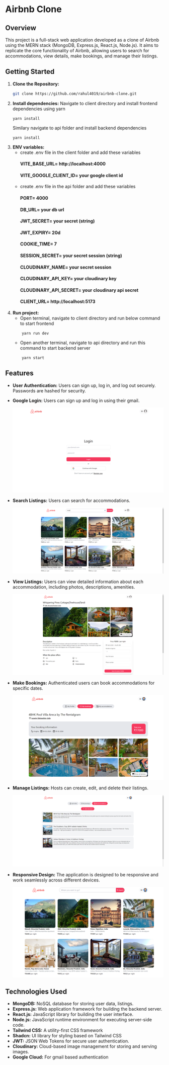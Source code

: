 # Airbnb Clone
## Overview
This project is a full-stack web application developed as a clone of Airbnb using the MERN stack (MongoDB, Express.js, React.js, Node.js). It aims to replicate the core functionality of Airbnb, allowing users to search for accommodations, view details, make bookings, and manage their listings.
## Getting Started
1. **Clone the Repository:**
   ```bash
   git clone https://github.com/rahul4019/airbnb-clone.git
   ```
2. **Install dependencies:**
   Navigate to client directory and install frontend dependencies using yarn
   ```
   yarn install
   ```
   Similary navigate to api folder and install backend dependencies
   ```
   yarn install
   ```
3. **ENV variables:**
   - create .env file in the client folder and add these variables
     #### VITE_BASE_URL= http://localhost:4000
     #### VITE_GOOGLE_CLIENT_ID= your google client id
   - create .env file in the api folder and add these variables
     #### PORT= 4000
     #### DB_URL= your db url
     #### JWT_SECRET= your secret (string)
     #### JWT_EXPIRY= 20d
     #### COOKIE_TIME= 7
     #### SESSION_SECRET= your secret session (string)
     #### CLOUDINARY_NAME= your secret session
     #### CLOUDINARY_API_KEY= your cloudinary key
     #### CLOUDINARY_API_SECRET= your cloudinary api secret
     #### CLIENT_URL= http://localhost:5173
4. **Run project:**
   - Open terminal, navigate to client directory and run below command to start frontend
   ```
       yarn run dev
   ```
   - Open another terminal, navigate to api directory and run this command to start backend server
   ```
       yarn start
   ```
## Features
- **User Authentication:** Users can sign up, log in, and log out securely. Passwords are hashed for security.
- **Google Login:** Users can sign up and log in using their gmail. 

  ![Airbnb Logo](client/public/assets/auth.png)

- **Search Listings:** Users can search for accommodations.

  ![Airbnb Logo](client/public/assets/search.png)

- **View Listings:** Users can view detailed information about each accommodation, including photos, descriptions, amenities.

  ![Airbnb Logo](client/public/assets/view.png)

- **Make Bookings:** Authenticated users can book accommodations for specific dates.

  ![Airbnb Logo](client/public/assets/book.png)

- **Manage Listings:** Hosts can create, edit, and delete their listings.

  ![Airbnb Logo](client/public/assets/manage.png)

- **Responsive Design:** The application is designed to be responsive and work seamlessly across different devices.

  ![Airbnb Logo](client/public/assets/hero.png)

## Technologies Used

- **MongoDB:** NoSQL database for storing user data, listings.
- **Express.js:** Web application framework for building the backend server.
- **React.js:** JavaScript library for building the user interface.
- **Node.js:** JavaScript runtime environment for executing server-side code.
- **Tailwind CSS:** A utility-first CSS framework
- **Shadcn:** UI library for styling based on Tailwind CSS
- **JWT:** JSON Web Tokens for secure user authentication.
- **Cloudinary:** Cloud-based image management for storing and serving images.
- **Google Cloud:** For gmail based authentication
